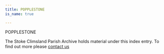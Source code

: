 ```yaml
---
title: POPPLESTONE
is_name: true

---
```


POPPLESTONE


The Stoke Climsland Parish Archive holds material under this index entry. To find out more please [contact us](/contact/)
